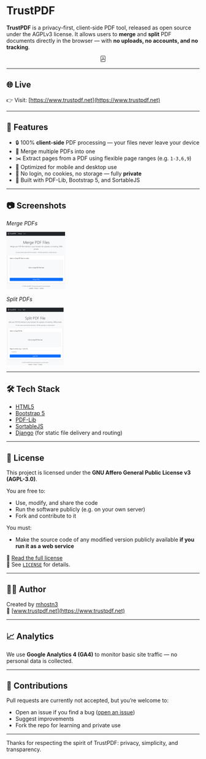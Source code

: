 # TrustPDF

**TrustPDF** is a privacy-first, client-side PDF tool, released as open source under the AGPLv3 license.
It allows users to **merge** and **split** PDF documents directly in the browser — with **no uploads, no accounts, and no tracking**.

<div align="center">
  <svg xmlns="http://www.w3.org/2000/svg" width="16" height="16" fill="currentColor" class="bi bi-file-pdf" viewBox="0 0 16 16">
  <path d="M4 0a2 2 0 0 0-2 2v12a2 2 0 0 0 2 2h8a2 2 0 0 0 2-2V2a2 2 0 0 0-2-2zm0 1h8a1 1 0 0 1 1 1v12a1 1 0 0 1-1 1H4a1 1 0 0 1-1-1V2a1 1 0 0 1 1-1"/>
  <path d="M4.603 12.087a.8.8 0 0 1-.438-.42c-.195-.388-.13-.776.08-1.102.198-.307.526-.568.897-.787a7.7 7.7 0 0 1 1.482-.645 20 20 0 0 0 1.062-2.227 7.3 7.3 0 0 1-.43-1.295c-.086-.4-.119-.796-.046-1.136.075-.354.274-.672.65-.823.192-.077.4-.12.602-.077a.7.7 0 0 1 .477.365c.088.164.12.356.127.538.007.187-.012.395-.047.614-.084.51-.27 1.134-.52 1.794a11 11 0 0 0 .98 1.686 5.8 5.8 0 0 1 1.334.05c.364.065.734.195.96.465.12.144.193.32.2.518.007.192-.047.382-.138.563a1.04 1.04 0 0 1-.354.416.86.86 0 0 1-.51.138c-.331-.014-.654-.196-.933-.417a5.7 5.7 0 0 1-.911-.95 11.6 11.6 0 0 0-1.997.406 11.3 11.3 0 0 1-1.021 1.51c-.29.35-.608.655-.926.787a.8.8 0 0 1-.58.029m1.379-1.901q-.25.115-.459.238c-.328.194-.541.383-.647.547-.094.145-.096.25-.04.361q.016.032.026.044l.035-.012c.137-.056.355-.235.635-.572a8 8 0 0 0 .45-.606m1.64-1.33a13 13 0 0 1 1.01-.193 12 12 0 0 1-.51-.858 21 21 0 0 1-.5 1.05zm2.446.45q.226.244.435.41c.24.19.407.253.498.256a.1.1 0 0 0 .07-.015.3.3 0 0 0 .094-.125.44.44 0 0 0 .059-.2.1.1 0 0 0-.026-.063c-.052-.062-.2-.152-.518-.209a4 4 0 0 0-.612-.053zM8.078 5.8a7 7 0 0 0 .2-.828q.046-.282.038-.465a.6.6 0 0 0-.032-.198.5.5 0 0 0-.145.04c-.087.035-.158.106-.196.283-.04.192-.03.469.046.822q.036.167.09.346z"/>
</svg>
</div>

---

## 🌐 Live

👉 Visit: [https://www.trustpdf.net](https://www.trustpdf.net)

---

## 🚀 Features

- 🔒 100% **client-side** PDF processing — your files never leave your device
- 📎 Merge multiple PDFs into one
- ✂️ Extract pages from a PDF using flexible page ranges (e.g. `1-3,6,9`)
- 📱 Optimized for mobile and desktop use
- 🧭 No login, no cookies, no storage — fully **private**
- 🧩 Built with PDF-Lib, Bootstrap 5, and SortableJS

---

## 📷 Screenshots

<p><em>Merge PDFs</em></p>
<img src="trustpdf/static/img/merge_screenshot.png" alt="Merge Screenshot" height="150">

<p><em>Split PDFs</em></p>
<img src="trustpdf/static/img/split_screenshot.png" alt="Split Screenshot" height="150">

---

## 🛠 Tech Stack

- [HTML5](https://developer.mozilla.org/en-US/docs/Web/HTML)
- [Bootstrap 5](https://getbootstrap.com/)
- [PDF-Lib](https://github.com/Hopding/pdf-lib)
- [SortableJS](https://github.com/SortableJS/Sortable)
- [Django](https://www.djangoproject.com/) (for static file delivery and routing)

---

## 📜 License

This project is licensed under the **GNU Affero General Public License v3 (AGPL-3.0)**.

You are free to:
- Use, modify, and share the code
- Run the software publicly (e.g. on your own server)
- Fork and contribute to it

You must:
- Make the source code of any modified version publicly available **if you run it as a web service**

🔗 [Read the full license](https://www.gnu.org/licenses/agpl-3.0.html)  
📁 See [`LICENSE`](LICENSE) for details.

---

## 🙋‍♂️ Author

Created by [mhostn3](https://github.com/mhostn3)  
🔗 [www.trustpdf.net](https://www.trustpdf.net)

---

## 📈 Analytics

We use **Google Analytics 4 (GA4)** to monitor basic site traffic — no personal data is collected.

---

## 🤝 Contributions

Pull requests are currently not accepted, but you’re welcome to:
- Open an issue if you find a bug ([open an issue](https://github.com/mhostn3/trustpdf/issues))
- Suggest improvements
- Fork the repo for learning and private use

---

Thanks for respecting the spirit of TrustPDF: privacy, simplicity, and transparency.
